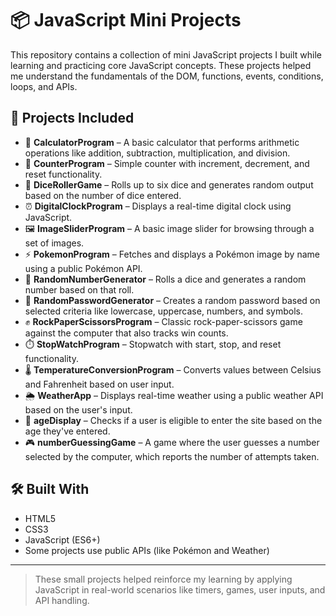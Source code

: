 # 📦 JavaScript Mini Projects

This repository contains a collection of mini JavaScript projects I built while learning and practicing core JavaScript concepts. These projects helped me understand the fundamentals of the DOM, functions, events, conditions, loops, and APIs.

## 🧩 Projects Included

- 🧮 **CalculatorProgram** – A basic calculator that performs arithmetic operations like addition, subtraction, multiplication, and division.
- 🔢 **CounterProgram** – Simple counter with increment, decrement, and reset functionality.
- 🎲 **DiceRollerGame** – Rolls up to six dice and generates random output based on the number of dice entered.
- ⏰ **DigitalClockProgram** – Displays a real-time digital clock using JavaScript.
- 🖼️ **ImageSliderProgram** – A basic image slider for browsing through a set of images.
- ⚡ **PokemonProgram** – Fetches and displays a Pokémon image by name using a public Pokémon API.
- 🎯 **RandomNumberGenerator** – Rolls a dice and generates a random number based on that roll.
- 🔐 **RandomPasswordGenerator** – Creates a random password based on selected criteria like lowercase, uppercase, numbers, and symbols.
- ✊ **RockPaperScissorsProgram** – Classic rock-paper-scissors game against the computer that also tracks win counts.
- ⏱️ **StopWatchProgram** – Stopwatch with start, stop, and reset functionality.
- 🌡️ **TemperatureConversionProgram** – Converts values between Celsius and Fahrenheit based on user input.
- 🌦️ **WeatherApp** – Displays real-time weather using a public weather API based on the user's input.
- 🎂 **ageDisplay** – Checks if a user is eligible to enter the site based on the age they've entered.
- 🎮 **numberGuessingGame** – A game where the user guesses a number selected by the computer, which reports the number of attempts taken.

## 🛠️ Built With

- HTML5  
- CSS3  
- JavaScript (ES6+)  
- Some projects use public APIs (like Pokémon and Weather)

---

> These small projects helped reinforce my learning by applying JavaScript in real-world scenarios like timers, games, user inputs, and API handling.
